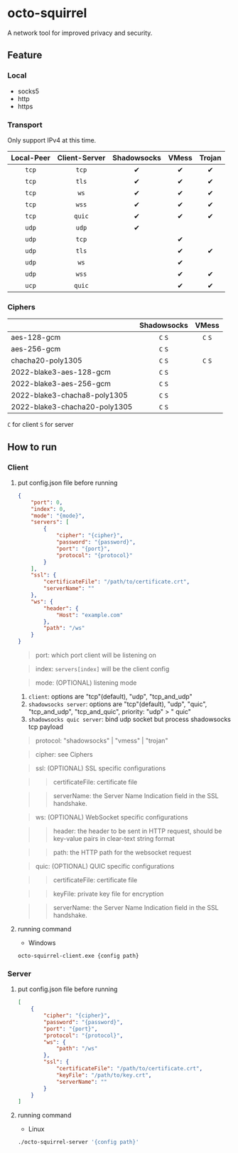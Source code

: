 # octo-squirrel

A network tool for improved privacy and security.

## Feature

### Local

- socks5
- http
- https

### Transport

Only support IPv4 at this time.

| Local-Peer | Client-Server | Shadowsocks | VMess | Trojan |
|:----------:|:-------------:|:-----------:|:-----:|:------:|
|   `tcp`    |     `tcp`     |      ✔      |   ✔   |   ✔    |
|   `tcp`    |     `tls`     |      ✔      |   ✔   |   ✔    |
|   `tcp`    |     `ws`      |      ✔      |   ✔   |   ✔    |
|   `tcp`    |     `wss`     |      ✔      |   ✔   |   ✔    |
|   `tcp`    |    `quic`     |      ✔      |   ✔   |   ✔    |
|   `udp`    |     `udp`     |      ✔      |       |        |
|   `udp`    |     `tcp`     |             |   ✔   |        |
|   `udp`    |     `tls`     |             |   ✔   |   ✔    |
|   `udp`    |     `ws`      |             |   ✔   |        |
|   `udp`    |     `wss`     |             |   ✔   |   ✔    |
|   `ucp`    |    `quic`     |             |   ✔   |   ✔    |

### Ciphers

|                               | Shadowsocks |  VMess  |
|:------------------------------|:-----------:|:-------:|
| aes-128-gcm                   |   `C` `S`   | `C` `S` |
| aes-256-gcm                   |   `C` `S`   |         |
| chacha20-poly1305             |   `C` `S`   | `C` `S` |
| 2022-blake3-aes-128-gcm       |   `C` `S`   |         |
| 2022-blake3-aes-256-gcm       |   `C` `S`   |         |
| 2022-blake3-chacha8-poly1305  |   `C` `S`   |         |
| 2022-blake3-chacha20-poly1305 |   `C` `S`   |         |

`C` for client `S` for server

## How to run

### Client

1. put config.json file before running

    ```json
    {
        "port": 0,
        "index": 0,
        "mode": "{mode}",
        "servers": [
            {
                "cipher": "{cipher}",
                "password": "{password}",
                "port": "{port}",
                "protocol": "{protocol}"
            }
        ],
        "ssl": {
            "certificateFile": "/path/to/certificate.crt",
            "serverName": ""
        },
        "ws": {
            "header": {
                "Host": "example.com"
            },
            "path": "/ws"
        }
    }
    ```

   > port: which port client will be listening on

   > index: `servers[index]` will be the client config

   > mode: (OPTIONAL) listening mode
   
   1. `client`: options are "tcp"(default), "udp", "tcp_and_udp"
   2. `shadowsocks server`: options are "tcp"(default), "udp", "quic", "tcp_and_udp", "tcp_and_quic", priority: "udp" > "
      quic"
   3. `shadowsocks quic server`: bind udp socket but process shadowsocks tcp payload

   > protocol: "shadowsocks" | "vmess" | "trojan"

   > cipher: see Ciphers

   > ssl: (OPTIONAL) SSL specific configurations

   > > certificateFile: certificate file

   > > serverName: the Server Name Indication field in the SSL handshake.

   > ws: (OPTIONAL) WebSocket specific configurations

   > > header: the header to be sent in HTTP request, should be key-value pairs in clear-text string format

   > > path: the HTTP path for the websocket request

   > quic: (OPTIONAL) QUIC specific configurations

   > > certificateFile: certificate file

   > > keyFile: private key file for encryption

   > > serverName: the Server Name Indication field in the SSL handshake.

2. running command

    * Windows

    ```shell
    octo-squirrel-client.exe {config path}
    ```

### Server

1. put config.json file before running

    ```json
    [
        {
            "cipher": "{cipher}",
            "password": "{password}",
            "port": "{port}",
            "protocol": "{protocol}",
            "ws": {
                "path": "/ws"
            },
            "ssl": {
                "certificateFile": "/path/to/certificate.crt",
                "keyFile": "/path/to/key.crt",
                "serverName": ""
            }
        }
    ]
    ```

2. running command

    * Linux

    ```bash
    ./octo-squirrel-server '{config path}'
    ```